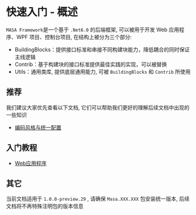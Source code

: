 # 快速入门 - 概述

`MASA Framework`是一个基于 `.Net6.0` 的后端框架, 可以被用于开发 Web 应用程序、WPF 项目、控制台项目, 在结构上被分为三个部分:

* BuildingBlocks：提供接口标准和串接不同构建块能力，降低耦合的同时保证主线逻辑
* Contrib：基于构建块的接口标准提供最佳实践的实现，可以被替换
* Utils：通用类库, 提供底层通用能力, 可被 `BuildingBlocks` 和 `Contrib` 所使用

## 推荐

我们建议大家优先查看以下文档, 它们可以帮助我们更好的理解后续文档中出现的一些知识

* [编码风格与统一配置](/framework/contribution/recommend)

## 入门教程

* [Web应用程序](/framework/getting-started/web-project)

## 其它

当前文档适用于 `1.0.0-preview.29` , 请确保 `Masa.XXX.XXX` 包安装统一版本, 后续文档将不再特殊注明包的版本信息
